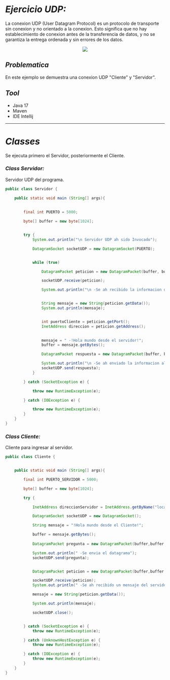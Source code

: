 # _Ejercicio UDP:_

La conexion UDP (User Datagram Protocol) es un protocolo de transporte sin conexion y no
orientado a la conexion. Esto significa que no hay establecimiento de conexion antes
de la transferencia de datos, y no se garantiza la entrega ordenada y sin errores de los
datos. 


<p align="center">
  <img src="https://user-images.githubusercontent.com/117557162/282655641-a1907e8e-272d-4025-9ae7-a07d51775e5a.jpg" />
</p>

## _Problematica_
En este ejemplo se demuestra una conexion UDP "Cliente" y "Servidor".

## _Tool_

- Java 17
- Maven
- IDE Intellij

____

# _Classes_

Se ejecuta primero el Servidor, posteriormente el Cliente.


### _Class Servidor:_

Servidor UDP del programa.

```java
public class Servidor {

    public static void main (String[] args){
        
        
        final int PUERTO = 5000;

        byte[] buffer = new byte[1024];


        try {
            System.out.println("\n Servidor UDP ah sido Invocado");

            DatagramSocket socketUDP = new DatagramSocket(PUERTO);


            while (true)

                DatagramPacket peticion = new DatagramPacket(buffer, buffer.length);

                socketUDP.receive(peticion);

                System.out.println("\n -Se ah recibido la informacion del Cliente:");


                String mensaje = new String(peticion.getData());
                System.out.println(mensaje);


                int puertoCliente = peticion.getPort();
                InetAddress direccion = peticion.getAddress();

                
                mensaje = " -!Hola mundo desde el servidor!";
                buffer = mensaje.getBytes();

                DatagramPacket respuesta = new DatagramPacket(buffer, buffer.length, direccion, puertoCliente);

                System.out.println("\n -Se ah enviado la informacion al Cliente");
                socketUDP.send(respuesta);
            }

        } catch (SocketException e) {

            throw new RuntimeException(e);

        } catch (IOException e) {

            throw new RuntimeException(e);
        }
    }
}
```
### _Class Cliente:_

Cliente para ingresar al servidor.

```java
public class Cliente {


    public static void main (String[] args){

        final int PUERTO_SERVIDOR = 5000;

        byte[] buffer = new byte[1024];

        try {

            InetAddress direccionServidor = InetAddress.getByName("localhost");

            DatagramSocket socketUDP = new DatagramSocket();

            String mensaje = "!Hola mundo desde el Cliente!";

            buffer = mensaje.getBytes();
            
            DatagramPacket pregunta = new DatagramPacket(buffer,buffer.length, direccionServidor, PUERTO_SERVIDOR);

            System.out.println(" -Se envia el datagrama");
            socketUDP.send(pregunta);


            DatagramPacket peticion = new DatagramPacket(buffer,buffer.length);

            socketUDP.receive(peticion);
            System.out.println(" -Se ah recibido un mensaje del servidor");

            mensaje = new String(peticion.getData());

            System.out.println(mensaje);

            socketUDP.close();


        } catch (SocketException e) {
            throw new RuntimeException(e);

        } catch (UnknownHostException e) {
            throw new RuntimeException(e);

        } catch (IOException e) {
            throw new RuntimeException(e);
        }
    }
}
```



